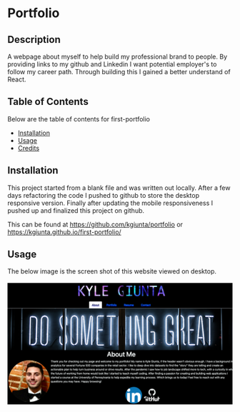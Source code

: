 # Portfolio

## Description

A webpage about myself to help build my professional brand to people. By providing links to my github and Linkedin I want potential employer's to follow my career path. Through building this I gained a better understand of React.

## Table of Contents

Below are the table of contents for first-portfolio

- [Installation](#installation)
- [Usage](#usage)
- [Credits](#credits)

## Installation

This project started from a blank file and was written out locally. After a few days refactoring the code I pushed to github to store the desktop responsive version. Finally after updating the mobile responsiveness I pushed up and finalized this project on github.

This can be found at https://github.com/kgiunta/portfolio or https://kgiunta.github.io/first-portfolio/

## Usage

The below image is the screen shot of this website viewed on desktop.

![screenshot of the website in use](./src/images/screenshot.png)

